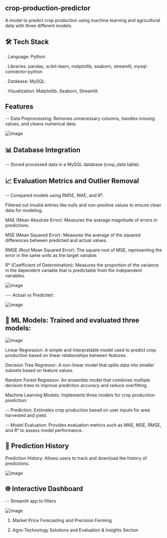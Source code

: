 ## crop-production-predictor
A model to predict crop production using machine learning and agricultural data with three different models.

## 🛠️ Tech Stack
. Language: Python

. Libraries: pandas, scikit-learn, matplotlib, seaborn, streamlit, mysql-connector-python

. Database: MySQL

. Visualization: Matplotlib, Seaborn, Streamlit

## Features
-- Data Preprocessing: Removes unnecessary columns, handles missing values, and cleans numerical data.

![image](https://github.com/user-attachments/assets/5c84fe9c-8e3b-43a6-b144-13aae2cd82e9)


## 📊 Database Integration

-- Stored processed data in a MySQL database (crop_data table).

## 📈 Evaluation Metrics and Outlier Removal 

-- Compared models using RMSE, MAE, and R².

Filtered out invalid entries like nulls and non-positive values to ensure clean data for modeling.

MAE (Mean Absolute Error): Measures the average magnitude of errors in predictions.

MSE (Mean Squared Error): Measures the average of the squared differences between predicted and actual values.

RMSE (Root Mean Squared Error): The square root of MSE, representing the error in the same units as the target variable.

R² (Coefficient of Determination): Measures the proportion of the variance in the dependent variable that is predictable from the independent variables.

![image](https://github.com/user-attachments/assets/d9e176f0-2fd3-44b7-8e84-44bbf548529d)

--- Actual vs Predicted :

![image](https://github.com/user-attachments/assets/4d02d15b-0a98-4dd0-923a-c277f1facf9f)

## 🤖 ML Models: Trained and evaluated three models:

![image](https://github.com/user-attachments/assets/08b32746-121c-4932-8294-b81360fc9138)

Linear Regression: A simple and interpretable model used to predict crop production based on linear relationships between features.

Decision Tree Regressor: A non-linear model that splits data into smaller subsets based on feature values.

Random Forest Regressor: An ensemble model that combines multiple decision trees to improve prediction accuracy and reduce overfitting.

Machine Learning Models: Implements three models for crop production prediction:

-- Prediction: Estimates crop production based on user inputs for area harvested and yield.

-- Model Evaluation: Provides evaluation metrics such as MAE, MSE, RMSE, and R² to assess model performance.

## 📄 Prediction History 

Prediction History: Allows users to track and download the history of predictions.

![image](https://github.com/user-attachments/assets/aa8555d6-ede2-44f8-9381-e8144d33b836)


## 🌐 Interactive Dashboard

-- Streamlit app to filters 

![image](https://github.com/user-attachments/assets/797aaf67-e80d-4a5f-a6ab-6500ede123e5)

1. Market Price Forecasting and Precision Farming

2. Agro-Technology Solutions and Evaluation & Insights Section


